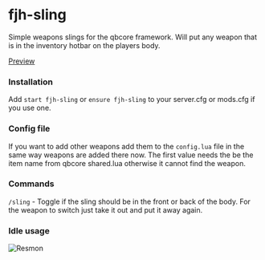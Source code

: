 # fjh-sling
Simple weapons slings for the qbcore framework. Will put any weapon that is in the inventory hotbar on the players body.

[Preview](https://i.imgur.com/XeFO0SH.mp4)

### Installation

Add ``start fjh-sling`` or ``ensure fjh-sling`` to your server.cfg or mods.cfg if you use one.

### Config file
If you want to add other weapons add them to the `config.lua` file in the same way weapons are added there now. The first value needs the be the item name from qbcore shared.lua otherwise it cannot find the weapon.

### Commands
`/sling` - Toggle if the sling should be in the front or back of the body. For the weapon to switch just take it out and put it away again.

### Idle usage
![Resmon](https://i.imgur.com/D3mqhNe.png)

